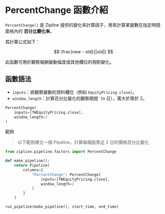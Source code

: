 # PercentChange 函數介紹

`PercentChange()` 是 Zipline 提供的變化率計算因子，用來計算某變數在指定時間窗格內的 **百分比變化率**。

其計算公式如下：

$$
\frac{new - old}{|old|}
$$

此函數可用於觀察報酬變動幅度或其他欄位的相對變化。

## 函數語法

- `inputs`：欲觀察變動的資料欄位（例如 `EquityPricing.close`）。  
- `window_length`：計算百分比變化的觀察期間（n 日），需大於等於 2。

```python
PercentChange(
    inputs=[TWEquityPricing.close],
    window_length=2
)
```

範例

> 以下範例建立一個 Pipeline，計算每檔股票近 2 日的價格百分比變化

```python
from zipline.pipeline.factors import PercentChange

def make_pipeline():
    return Pipeline(
        columns={
            "PercentChange": PercentChange(
                inputs=[TWEquityPricing.close],
                window_length=2
            )
        }
    )

run_pipeline(make_pipeline(), start_time, end_time)

```